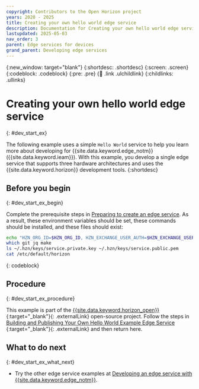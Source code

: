 ```yaml
---
copyright: Contributors to the Open Horizon project
years: 2020 - 2025
title: Creating your own hello world edge service
description: Documentation for Creating your own hello world edge service
lastupdated: 2025-05-03
nav_order: 3
parent: Edge services for devices
grand_parent: Developing edge services
---
```


{:new_window: target="blank"}
{:shortdesc: .shortdesc}
{:screen: .screen}
{:codeblock: .codeblock}
{:pre: .pre}
{:child: .link .ulchildlink}
{:childlinks: .ullinks}

# Creating your own hello world edge service
{: #dev_start_ex}

The following example uses a simple `Hello World` service to help you learn more about developing for {{site.data.keyword.edge_notm}} ({{site.data.keyword.ieam}}). With this example, you develop a single edge service that supports three hardware architectures and uses the {{site.data.keyword.horizon}} development tools.
{:shortdesc}

## Before you begin
{: #dev_start_ex_begin}

Complete the prerequisite steps in [Preparing to create an edge service](service_containers.md). As a result, these environment variables should be set, these commands should be installed, and these files should exist:

```bash
echo "HZN_ORG_ID=$HZN_ORG_ID, HZN_EXCHANGE_USER_AUTH=$HZN_EXCHANGE_USER_AUTH, DOCKER_HUB_ID=$DOCKER_HUB_ID"
which git jq make
ls ~/.hzn/keys/service.private.key ~/.hzn/keys/service.public.pem
cat /etc/default/horizon
```
{: codeblock}

## Procedure
{: #dev_start_ex_procedure}

This example is part of the [{{site.data.keyword.horizon_open}} ](https://github.com/open-horizon/){:target="_blank"}{: .externalLink} open-source project. Follow the steps in [Building and Publishing Your Own Hello World Example Edge Service ](https://github.com/open-horizon/examples/blob/master/edge/services/helloworld/CreateService.md#build-publish-your-hw){:target="_blank"}{: .externalLink} and then return here.

## What to do next
{: #dev_start_ex_what_next}

- Try the other edge service examples at [Developing an edge service with {{site.data.keyword.edge_notm}}](developing.md).
